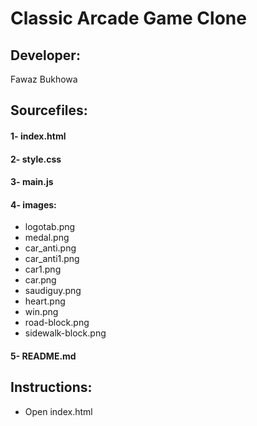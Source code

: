# Classic Arcade Game Clone

## Developer:
Fawaz Bukhowa<br />

## Sourcefiles:
#### 1- index.html

#### 2- style.css

#### 3- main.js

#### 4- images:
- logotab.png<br />
- medal.png<br />
- car_anti.png<br />
- car_anti1.png<br />
- car1.png<br />
- car.png<br />
- saudiguy.png<br />
- heart.png<br />
- win.png<br />
- road-block.png<br />
- sidewalk-block.png

#### 5- README.md

## Instructions:
- Open index.html
